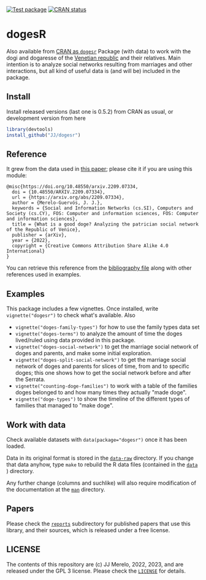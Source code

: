   <!-- badges: start -->
  [![Test package](https://github.com/JJ/dogesr/actions/workflows/R-stuff.yml/badge.svg)](https://github.com/JJ/dogesr/actions/workflows/R-stuff.yml)
    [![CRAN status](https://www.r-pkg.org/badges/version/dogesr)](https://CRAN.R-project.org/package=dogesr)
  <!-- badges: end -->

# dogesR

Also available from [CRAN as `dogesr`](https://cran.r-project.org/package=dogesr)
Package (with data) to work with the dogi and dogaresse of the
[Venetian republic](https://en.wikipedia.org/wiki/Republic_of_Venice)
and their relatives. Main intention is to analyze social networks
resulting from marriages and other interactions, but all kind of
useful data is (and will be) included in the package.

## Install

Install released versions (last one is 0.5.2) from CRAN as usual, or development
version from here

```R
library(devtools)
install_github("JJ/dogesr")
```

## Reference

It grew from the data used in [this
paper](https://arxiv.org/abs/2209.07334); please cite it if you are
using this module:

```
@misc{https://doi.org/10.48550/arxiv.2209.07334,
  doi = {10.48550/ARXIV.2209.07334},
  url = {https://arxiv.org/abs/2209.07334},
  author = {Merelo-Guervós, J. J.},
  keywords = {Social and Information Networks (cs.SI), Computers and Society (cs.CY), FOS: Computer and information sciences, FOS: Computer and information sciences},
  title = {What is a good doge? Analyzing the patrician social network of the Republic of Venice},
  publisher = {arXiv},
  year = {2022},
  copyright = {Creative Commons Attribution Share Alike 4.0 International}
}
```

You can retrieve this reference from the [bibliography
file](inst/doges.bib) along with other references used in examples.

## Examples

This package includes a few vignettes. Once installed, write
`vignette("dogesr")` to check what's available. Also

* `vignette("doges-family-types")` for how to use the family types data set
* `vignette("doges-terms")` to analyze the amount of time the doges lived/ruled using data provided in this package.
* `vignette("doges-social-network")` to get the marriage social network of doges and parents, and make some initial exploration.
* `vignette("doges-split-social-network")` to get the marriage social network of doges and parents for slices of time, from and to specific doges; this one shows how to get the social network before and after the Serrata.
* `vignette("counting-doge-families")` to work with a table of the families doges belonged to and how many times they actually "made doge".
* `vignette("doge-types")` to show the timeline of the different types of families that managed to "make doge".

## Work with data

Check available datasets with `data(package="dogesr")` once it has been loaded.

Data in its original format is stored in the
[`data-raw`](https://github.com/JJ/dogesr/tree/main/data-raw)
directory. If you change that data anyhow, type `make` to rebuild the
R data files (contained in the [`data`](data/) ) directory.

Any further change (columns and suchlike) will also require
modification of the documentation at the [`man`](man/) directory.

## Papers

Please check the
[`reports`](https://github.com/JJ/dogesr/tree/main/reports)
subdirectory for published papers that use this library, and their
sources, which is released under a free license.

## LICENSE

The contents of this repository are (c) JJ Merelo, 2022, 2023, and are released
under the GPL 3 license. Please check the
[`LICENSE`](https://github.com/JJ/dogesr/blob/main/LICENSE) for details.
